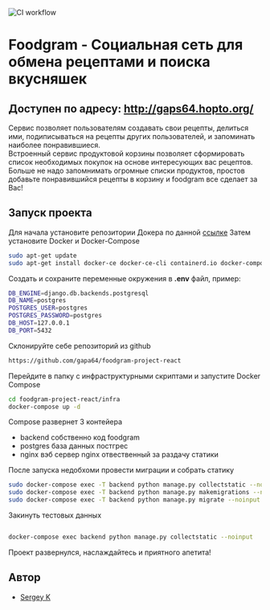 ![CI workflow](https://github.com/gaps64/foodgram-project-react/actions/workflows/main.yml/badge.svg)
# Foodgram - Социальная сеть для обмена рецептами и поиска вкусняшек
## Доступен по адресу: http://gaps64.hopto.org/

Сервис позволяет пользователям создавать свои рецепты, делиться ими, подиписываться на рецепты других пользователей, и запоминать наиболее понравившиеся.  
Встроенный сервис продуктовой корзины позволяет сформировать список необходимых покупок на основе интересующих вас рецептов. Больше не надо запомнимать огромные списки продуктов, простов добавьте понравившийся рецепты в корзину и foodgram все сделает за Вас!

## Запуск проекта
Для начала установите репозитории Докера по данной [ссылке](https://docs.docker.com/engine/install/ubuntu/#install-using-the-repository)
Затем установите Docker и Docker-Compose

```bash
sudo apt-get update
sudo apt-get install docker-ce docker-ce-cli containerd.io docker-compose-plugin
```

Cоздать и сохраните переменные окружения в **.env** файл, пример:
```bash
DB_ENGINE=django.db.backends.postgresql
DB_NAME=postgres
POSTGRES_USER=postgres
POSTGRES_PASSWORD=postgres
DB_HOST=127.0.0.1
DB_PORT=5432
```
Склонируйте себе репозиторий из github
```bash
https://github.com/gapa64/foodgram-project-react
```
Перейдите в папку с инфраструктурными скриптами и запустите Docker Compose

```bash
cd foodgram-project-react/infra
docker-compose up -d
```

Compose развернет 3 контейера
- backend собственно код foodgram
- postgres база данных постгрес
- nginx вэб сервер nginx отвественный за раздачу статики  

После запуска недобхоми провести миграции и собрать статику
```bash
sudo docker-compose exec -T backend python manage.py collectstatic --noinput
sudo docker-compose exec -T backend python manage.py makemigrations --noinput
sudo docker-compose exec -T backend python manage.py migrate --noinput
```
Закинуть тестовых данных 
```bash

docker-compose exec backend python manage.py collectstatic --noinput
```
Проект развернулся, наслаждайтесь и приятного апетита!
## Автор
- [Sergey K](https://github.com/gapa64)
